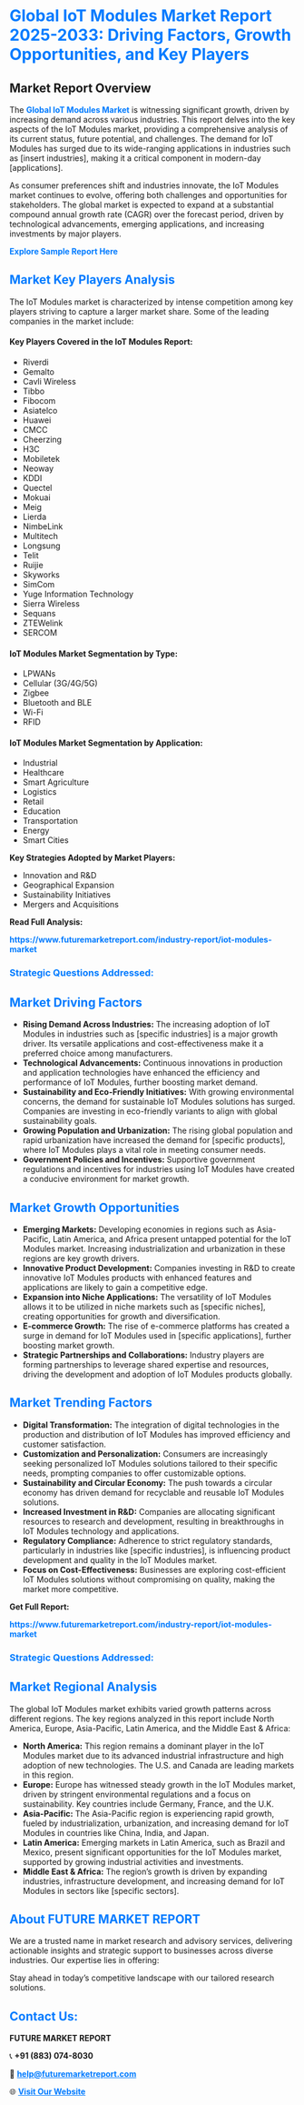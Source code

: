 <h1 style="color: #007BFF;">Global IoT Modules Market Report 2025-2033: Driving Factors, Growth Opportunities, and Key Players</h1>

<section id="overview">
<h2>Market Report Overview</h2>
<p>The <a href="https://www.futuremarketreport.com/industry-report/iot-modules-market" style="color: #007BFF; text-decoration: none;"><strong>Global IoT Modules Market</strong></a> is witnessing significant growth, driven by increasing demand across various industries. This report delves into the key aspects of the IoT Modules market, providing a comprehensive analysis of its current status, future potential, and challenges. The demand for IoT Modules has surged due to its wide-ranging applications in industries such as [insert industries], making it a critical component in modern-day [applications].</p>
<p>As consumer preferences shift and industries innovate, the IoT Modules market continues to evolve, offering both challenges and opportunities for stakeholders. The global market is expected to expand at a substantial compound annual growth rate (CAGR) over the forecast period, driven by technological advancements, emerging applications, and increasing investments by major players.</p>
</section>

<section id="overview">
<p><a href="https://www.futuremarketreport.com/request-sample/reportId=76807" style="color: #007BFF; text-decoration: none;"><strong>Explore Sample Report Here</strong></a></p>
</section>

<section id="key-players">
<h2 style="color: #007BFF;">Market Key Players Analysis</h2>
<p>The IoT Modules market is characterized by intense competition among key players striving to capture a larger market share. Some of the leading companies in the market include:</p>
<h4>Key Players Covered in the IoT Modules Report:</h4>
<ul><li>Riverdi</li><li>Gemalto</li><li>Cavli Wireless</li><li>Tibbo</li><li>Fibocom</li><li>Asiatelco</li><li>Huawei</li><li>CMCC</li><li>Cheerzing</li><li>H3C</li><li>Mobiletek</li><li>Neoway</li><li>KDDI</li><li>Quectel</li><li>Mokuai</li><li>Meig</li><li>Lierda</li><li>NimbeLink</li><li>Multitech</li><li>Longsung</li><li>Telit</li><li>Ruijie</li><li>Skyworks</li><li>SimCom</li><li>Yuge Information Technology</li><li>Sierra Wireless</li><li>Sequans</li><li>ZTEWelink</li><li>SERCOM</li></ul>
<h4>IoT Modules Market Segmentation by Type:</h4>
<ul><li>LPWANs</li><li>Cellular (3G/4G/5G)</li><li>Zigbee</li><li>Bluetooth and BLE</li><li>Wi-Fi</li><li>RFID</li></ul>

<h4>IoT Modules Market Segmentation by Application:</h4>
<ul><li>Industrial</li><li>Healthcare</li><li>Smart Agriculture</li><li>Logistics</li><li>Retail</li><li>Education</li><li>Transportation</li><li>Energy</li><li>Smart Cities</li></ul>
<p><strong>Key Strategies Adopted by Market Players:</strong></p>
<ul>
<li>Innovation and R&D</li>
<li>Geographical Expansion</li>
<li>Sustainability Initiatives</li>
<li>Mergers and Acquisitions</li>
</ul>
</section>

<section>
<p><strong>Read Full Analysis: </strong></p><a href="https://www.futuremarketreport.com/industry-report/iot-modules-market" style="color: #007BFF; text-decoration: none;"><strong>https://www.futuremarketreport.com/industry-report/iot-modules-market</strong></a>
<h3 style="color: #007BFF;">Strategic Questions Addressed:</h3>
</section>

<section id="driving-factors">
<h2 style="color: #007BFF;">Market Driving Factors</h2>
<ul>
<li><strong>Rising Demand Across Industries:</strong> The increasing adoption of IoT Modules in industries such as [specific industries] is a major growth driver. Its versatile applications and cost-effectiveness make it a preferred choice among manufacturers.</li>
<li><strong>Technological Advancements:</strong> Continuous innovations in production and application technologies have enhanced the efficiency and performance of IoT Modules, further boosting market demand.</li>
<li><strong>Sustainability and Eco-Friendly Initiatives:</strong> With growing environmental concerns, the demand for sustainable IoT Modules solutions has surged. Companies are investing in eco-friendly variants to align with global sustainability goals.</li>
<li><strong>Growing Population and Urbanization:</strong> The rising global population and rapid urbanization have increased the demand for [specific products], where IoT Modules plays a vital role in meeting consumer needs.</li>
<li><strong>Government Policies and Incentives:</strong> Supportive government regulations and incentives for industries using IoT Modules have created a conducive environment for market growth.</li>
</ul>
</section>

<section id="growth-opportunities">
<h2 style="color: #007BFF;">Market Growth Opportunities</h2>
<ul>
<li><strong>Emerging Markets:</strong> Developing economies in regions such as Asia-Pacific, Latin America, and Africa present untapped potential for the IoT Modules market. Increasing industrialization and urbanization in these regions are key growth drivers.</li>
<li><strong>Innovative Product Development:</strong> Companies investing in R&D to create innovative IoT Modules products with enhanced features and applications are likely to gain a competitive edge.</li>
<li><strong>Expansion into Niche Applications:</strong> The versatility of IoT Modules allows it to be utilized in niche markets such as [specific niches], creating opportunities for growth and diversification.</li>
<li><strong>E-commerce Growth:</strong> The rise of e-commerce platforms has created a surge in demand for IoT Modules used in [specific applications], further boosting market growth.</li>
<li><strong>Strategic Partnerships and Collaborations:</strong> Industry players are forming partnerships to leverage shared expertise and resources, driving the development and adoption of IoT Modules products globally.</li>
</ul>
</section>

<section id="trending-factors">
<h2 style="color: #007BFF;">Market Trending Factors</h2>
<ul>
<li><strong>Digital Transformation:</strong> The integration of digital technologies in the production and distribution of IoT Modules has improved efficiency and customer satisfaction.</li>
<li><strong>Customization and Personalization:</strong> Consumers are increasingly seeking personalized IoT Modules solutions tailored to their specific needs, prompting companies to offer customizable options.</li>
<li><strong>Sustainability and Circular Economy:</strong> The push towards a circular economy has driven demand for recyclable and reusable IoT Modules solutions.</li>
<li><strong>Increased Investment in R&D:</strong> Companies are allocating significant resources to research and development, resulting in breakthroughs in IoT Modules technology and applications.</li>
<li><strong>Regulatory Compliance:</strong> Adherence to strict regulatory standards, particularly in industries like [specific industries], is influencing product development and quality in the IoT Modules market.</li>
<li><strong>Focus on Cost-Effectiveness:</strong> Businesses are exploring cost-efficient IoT Modules solutions without compromising on quality, making the market more competitive.</li>
</ul>
</section>

<section>
<p><strong>Get Full Report: </strong></p><a href="https://www.futuremarketreport.com/industry-report/iot-modules-market" style="color: #007BFF; text-decoration: none;"><strong>https://www.futuremarketreport.com/industry-report/iot-modules-market</strong></a>
<h3 style="color: #007BFF;">Strategic Questions Addressed:</h3>
</section>


<section id="regional-analysis">
<h2 style="color: #007BFF;">Market Regional Analysis</h2>
<p>The global IoT Modules market exhibits varied growth patterns across different regions. The key regions analyzed in this report include North America, Europe, Asia-Pacific, Latin America, and the Middle East & Africa:</p>
<ul>
<li><strong>North America:</strong> This region remains a dominant player in the IoT Modules market due to its advanced industrial infrastructure and high adoption of new technologies. The U.S. and Canada are leading markets in this region.</li>
<li><strong>Europe:</strong> Europe has witnessed steady growth in the IoT Modules market, driven by stringent environmental regulations and a focus on sustainability. Key countries include Germany, France, and the U.K.</li>
<li><strong>Asia-Pacific:</strong> The Asia-Pacific region is experiencing rapid growth, fueled by industrialization, urbanization, and increasing demand for IoT Modules in countries like China, India, and Japan.</li>
<li><strong>Latin America:</strong> Emerging markets in Latin America, such as Brazil and Mexico, present significant opportunities for the IoT Modules market, supported by growing industrial activities and investments.</li>
<li><strong>Middle East & Africa:</strong> The region’s growth is driven by expanding industries, infrastructure development, and increasing demand for IoT Modules in sectors like [specific sectors].</li>
</ul>
</section>

<footer>
<h2 style="color: #007BFF;">About FUTURE MARKET REPORT</h2>
<p>We are a trusted name in market research and advisory services, delivering actionable insights and strategic support to businesses across diverse industries. Our expertise lies in offering:</p>

<p>Stay ahead in today’s competitive landscape with our tailored research solutions.</p>

<h2 style="color: #007BFF;">Contact Us:</h2>
<p><strong>FUTURE MARKET REPORT</strong></p>
<p>📞 <strong>+91 (883) 074-8030</strong></p>
<p>📧 <strong><a href="mailto:help@futuremarketreport.com" style="color: #007BFF;">help@futuremarketreport.com</a></strong></p>
<p>🌐 <strong><a href="https://www.futuremarketreport.com/" style="color: #007BFF;">Visit Our Website</a></strong></p>
</footer>
